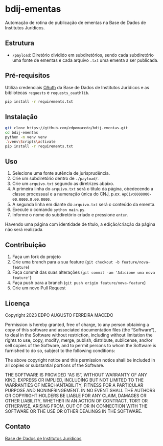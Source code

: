 # bdij-ementas

Automação de rotina de publicação de ementas na Base de Dados de Institutos Jurídicos.

## Estrutura

- `/payload`: Diretório dividido em subdiretórios, sendo cada subdiretório uma fonte de ementas e cada arquivo `.txt` uma ementa a ser publicada.

## Pré-requisitos

Utiliza credenciais [OAuth](https://web.bdij.com.br/wiki/Special:OAuthListConsumers) da Base de Dados de Institutos Jurídicos e as bibliotecas `requests` e `requests_oauthlib`.

```bash
pip install -r requirements.txt
```

## Instalação

```bash
git clone https://github.com/edpomacedo/bdij-ementas.git
cd bdij-ementas
python -m venv venv
.\venv\Scripts\activate
pip install -r requirements.txt
```

## Uso

1. Selecione uma fonte autência de jurisprudência.
2. Crie um subdiretório dentro de `./payload/`.
3. Crie um `arquivo.txt` segundo as diretrizes abaixo.
4. A primeira linha do `arquivo.txt` será o título da página, obedecendo a classe processual e a numeração única do CNJ, p.ex. `ApCiv`:`0000000-00.0000.0.00.0000`.
5. A segunda linha em diante do `arquivo.txt` será o conteúdo da ementa.
6. Execute o comando `python main.py`.
7. Informe o nome do subdiretório criado e pressione `enter`.

Havendo uma página com identidade de título, a edição/criação da página não será realizada.

## Contribuição

1. Faça um fork do projeto
2. Crie uma branch para a sua feature (`git checkout -b feature/nova-feature`)
3. Faça commit das suas alterações (`git commit -am 'Adicione uma nova feature'`)
4. Faça push para a branch (`git push origin feature/nova-feature`)
5. Crie um novo Pull Request

## Licença

Copyright 2023 EDPO AUGUSTO FERREIRA MACEDO

Permission is hereby granted, free of charge, to any person obtaining a copy of this software and associated documentation files (the “Software”), to deal in the Software without restriction, including without limitation the rights to use, copy, modify, merge, publish, distribute, sublicense, and/or sell copies of the Software, and to permit persons to whom the Software is furnished to do so, subject to the following conditions:

The above copyright notice and this permission notice shall be included in all copies or substantial portions of the Software.

THE SOFTWARE IS PROVIDED “AS IS”, WITHOUT WARRANTY OF ANY KIND, EXPRESS OR IMPLIED, INCLUDING BUT NOT LIMITED TO THE WARRANTIES OF MERCHANTABILITY, FITNESS FOR A PARTICULAR PURPOSE AND NONINFRINGEMENT. IN NO EVENT SHALL THE AUTHORS OR COPYRIGHT HOLDERS BE LIABLE FOR ANY CLAIM, DAMAGES OR OTHER LIABILITY, WHETHER IN AN ACTION OF CONTRACT, TORT OR OTHERWISE, ARISING FROM, OUT OF OR IN CONNECTION WITH THE SOFTWARE OR THE USE OR OTHER DEALINGS IN THE SOFTWARE.

## Contato

[Base de Dados de Institutos Jurídicos](https://github.com/bdij)